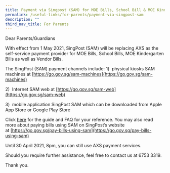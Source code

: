 ```yaml
---
title: Payment via Singpost (SAM) for MOE Bills, School Bill & MOE Kindergarten Bills
permalink: /useful-links/for-parents/payment-via-singpost-sam
description: ""
third_nav_title: For Parents
---
```

Dear Parents/Guardians

With effect from 1 May 2021, SingPost (SAM) will be replacing AXS as the self-service payment provider for MOE Bills, School Bills, MOE Kindergarten Bills as well as Vendor Bills.  

The SingPost (SAM) payment channels include:
1)  physical kiosks SAM machines at [https://go.gov.sg/sam-machines](https://go.gov.sg/sam-machines)

2)  Internet SAM web at [https://go.gov.sg/sam-web](https://go.gov.sg/sam-web)

3)  mobile application SingPost SAM which can be downloaded from Apple App Store or Google Play Store

Click [here](/files/Printed%20Guide%20final.pdf) for the guide and FAQ for your reference. You may also read more about paying bills using SAM on SingPost’s website at [https://go.gov.sg/pay-bills-using-sam](https://go.gov.sg/pay-bills-using-sam)

Until 30 April 2021, 8pm, you can still use AXS payment services.  

Should you require further assistance, feel free to contact us at 6753 3319.

Thank you.